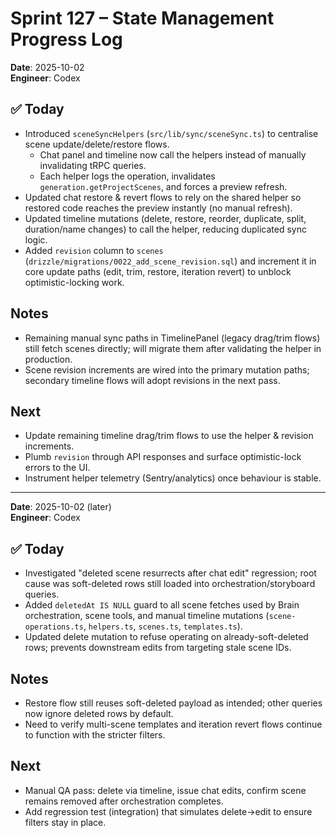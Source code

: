 # Sprint 127 – State Management Progress Log

**Date**: 2025-10-02  
**Engineer**: Codex

## ✅ Today
- Introduced `sceneSyncHelpers` (`src/lib/sync/sceneSync.ts`) to centralise scene update/delete/restore flows.  
  - Chat panel and timeline now call the helpers instead of manually invalidating tRPC queries.  
  - Each helper logs the operation, invalidates `generation.getProjectScenes`, and forces a preview refresh.
- Updated chat restore & revert flows to rely on the shared helper so restored code reaches the preview instantly (no manual refresh).  
- Updated timeline mutations (delete, restore, reorder, duplicate, split, duration/name changes) to call the helper, reducing duplicated sync logic.
- Added `revision` column to `scenes` (`drizzle/migrations/0022_add_scene_revision.sql`) and increment it in core update paths (edit, trim, restore, iteration revert) to unblock optimistic-locking work.

## Notes
- Remaining manual sync paths in TimelinePanel (legacy drag/trim flows) still fetch scenes directly; will migrate them after validating the helper in production.  
- Scene revision increments are wired into the primary mutation paths; secondary timeline flows will adopt revisions in the next pass.

## Next
- Update remaining timeline drag/trim flows to use the helper & revision increments.  
- Plumb `revision` through API responses and surface optimistic-lock errors to the UI.  
- Instrument helper telemetry (Sentry/analytics) once behaviour is stable.

---

**Date**: 2025-10-02 (later)  
**Engineer**: Codex

## ✅ Today
- Investigated "deleted scene resurrects after chat edit" regression; root cause was soft-deleted rows still loaded into orchestration/storyboard queries.  
- Added `deletedAt IS NULL` guard to all scene fetches used by Brain orchestration, scene tools, and manual timeline mutations (`scene-operations.ts`, `helpers.ts`, `scenes.ts`, `templates.ts`).  
- Updated delete mutation to refuse operating on already-soft-deleted rows; prevents downstream edits from targeting stale scene IDs.

## Notes
- Restore flow still reuses soft-deleted payload as intended; other queries now ignore deleted rows by default.  
- Need to verify multi-scene templates and iteration revert flows continue to function with the stricter filters.

## Next
- Manual QA pass: delete via timeline, issue chat edits, confirm scene remains removed after orchestration completes.  
- Add regression test (integration) that simulates delete→edit to ensure filters stay in place.
